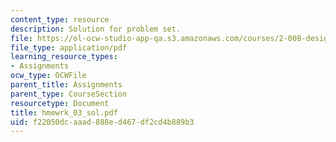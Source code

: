 ```yaml
---
content_type: resource
description: Solution for problem set.
file: https://ol-ocw-studio-app-qa.s3.amazonaws.com/courses/2-008-design-and-manufacturing-ii-spring-2004/f22050dcaaad888ed467df2cd4b889b3_hmewrk_03_sol.pdf
file_type: application/pdf
learning_resource_types:
- Assignments
ocw_type: OCWFile
parent_title: Assignments
parent_type: CourseSection
resourcetype: Document
title: hmewrk_03_sol.pdf
uid: f22050dc-aaad-888e-d467-df2cd4b889b3
---
```

